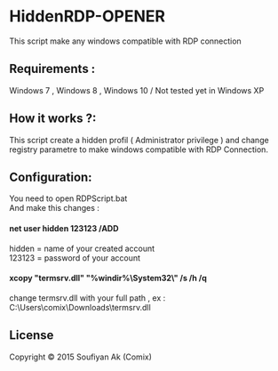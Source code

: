 # HiddenRDP-OPENER
This script make any windows compatible with RDP connection 

<h2>Requirements :</h2>
Windows 7 , Windows 8 , Windows 10 / Not tested yet in Windows XP

<h2>How it works ?:</h2>
This script create a hidden profil ( Administrator privilege ) and change registry parametre to make windows compatible with RDP Connection.

<h2>Configuration:</h2>
You need to open RDPScript.bat <br />
And make this changes :<br />
<h4>net user hidden 123123 /ADD </h4>
hidden = name of your created account<br />
123123 = password of your account <br />
<h4>xcopy "termsrv.dll" "%windir%\System32\" /s /h /q </h4>
change termsrv.dll with your full path , ex : C:\Users\comix\Downloads\termsrv.dll <br />

<h2>License</h2>

Copyright © 2015 Soufiyan Ak (Comix)
